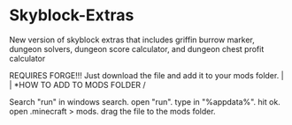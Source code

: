 # Skyblock-Extras
New version of skyblock extras that includes griffin burrow marker, dungeon solvers, dungeon score calculator, and dungeon chest profit calculator  

REQUIRES FORGE!!!
Just download the file and add it to your mods folder. 
                            |
                            |
*HOW TO ADD TO MODS FOLDER \/

Search "run" in windows search. 
open "run".
type in "%appdata%".
hit ok.
open .minecraft > mods.
drag the file to the mods folder. 
